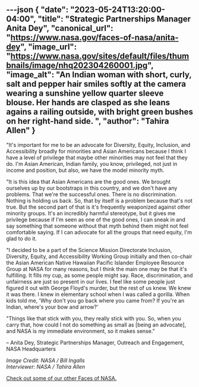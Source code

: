---json
{
  "date": "2023-05-24T13:20:00-04:00",
  "title": "Strategic Partnerships Manager Anita Dey",
  "canonical_url": "https://www.nasa.gov/faces-of-nasa/anita-dey",
  "image_url": "https://www.nasa.gov/sites/default/files/thumbnails/image/nhq202304260001.jpg",
  "image_alt": "An Indian woman with short, curly, salt and pepper hair smiles softly at the camera wearing a sunshine yellow quarter sleeve blouse. Her hands are clasped as she leans agains a railing outside, with bright green bushes on her right-hand side. ",
  "author": "Tahira Allen"
}
---

"It's important for me to be an advocate for Diversity, Equity, Inclusion, and Accessibility broadly for minorities and Asian Americans because I think I have a level of privilege that maybe other minorities may not feel that they do. I'm Asian American, Indian family, you know, privileged, not just in income and position, but also, we have the model minority myth.

"It is this idea that Asian Americans are the good ones. We brought ourselves up by our bootstraps in this country, and we don't have any problems. That we're the successful ones. There is no discrimination. Nothing is holding us back. So, that by itself is a problem because that's not true. But the second part of that is it's frequently weaponized against other minority groups. It's an incredibly harmful stereotype, but it gives me privilege because if I'm seen as one of the good ones, I can sneak in and say something that someone without that myth behind them might not feel comfortable saying. If I can advocate for all the groups that need equity, I'm glad to do it.

"I decided to be a part of the Science Mission Directorate Inclusion, Diversity, Equity, and Accessibility Working Group initially and then co-chair the Asian American Native Hawaiian Pacific Islander Employee Resource Group at NASA for many reasons, but I think the main one may be that it's fulfilling. It fills my cup, as some people might say. Race, discrimination, and unfairness are just so present in our lives. I feel like some people just figured it out with George Floyd's murder, but the rest of us knew. We knew it was there. I knew in elementary school when I was called a gorilla. When kids told me, 'Why don't you go back where you came from? If you're an Indian, where's your bow and arrow?'

"Things like that stick with you, they really stick with you. So, when you carry that, how could I not do something as small as \[being an advocate\], and NASA is my immediate environment, so it makes sense."

– Anita Dey, Strategic Partnerships Manager, Outreach and Engagement, NASA Headquarters

_Image Credit: NASA /_ _Bill Ingalls_  
_Interviewer: NASA / Tahira Allen_

[Check out some of our other Faces of NASA.](http://www.nasa.gov/faces-of-nasa)
